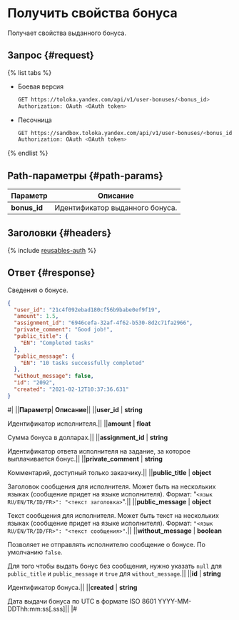 # Получить свойства бонуса

Получает свойства выданного бонуса.

## Запрос {#request}

{% list tabs %}

- Боевая версия

  ```bash
  GET https://toloka.yandex.com/api/v1/user-bonuses/<bonus_id>
  Authorization: OAuth <OAuth token>
  ```

- Песочница

  ```bash
  GET https://sandbox.toloka.yandex.com/api/v1/user-bonuses/<bonus_id>
  Authorization: OAuth <OAuth token>
  ```
{% endlist %}

## Path-параметры {#path-params}

Параметр | Описание
----- | -----
**bonus_id** | Идентификатор выданного бонуса.


## Заголовки {#headers}

{% include [reusables-auth](../_includes/reusables/id-reusables/auth.md) %}


## Ответ {#response}

Сведения о бонусе.

```json
{
  "user_id": "21c4f092ebad180cf56b9babe0ef9f19",
  "amount": 1.5,
  "assignment_id": "6946cefa-32af-4f62-b530-8d2c71fa2966",
  "private_comment": "Good job!",
  "public_title": {
    "EN": "Completed tasks"
  },
  "public_message": {
    "EN": "10 tasks successfully completed"
  },
  "without_message": false,
  "id": "2092",
  "created": "2021-02-12T10:37:36.631"
}
```

#|
||**Параметр**| **Описание**||
||**user_id** | **string**

Идентификатор исполнителя.||
||**amount** | **float**

Сумма бонуса в долларах.||
||**assignment_id** | **string**

Идентификатор ответа исполнителя на задание, за которое выплачивается бонус.||
||**private_comment** | **string**

Комментарий, доступный только заказчику.||
||**public_title** | **object**

Заголовок сообщения для исполнителя. Может быть на нескольких языках (сообщение придет на языке исполнителя). Формат: "`<язык RU/EN/TR/ID/FR>": "<текст заголовка>`".||
||**public_message** | **object**

Текст сообщения для исполнителя. Может быть текст на нескольких языках (сообщение придет на языке исполнителя). Формат: `"<язык RU/EN/TR/ID/FR>": "<текст сообщения>"`.||
||**without_message** | **boolean**

Позволяет не отправлять исполнителю сообщение о бонусе. По умолчанию `false`.

Для того чтобы выдать бонус без сообщения, нужно указать `null` для `public_title` и `public_message` и `true` для `without_message`.||
||**id** | **string**

Идентификатор бонуса.||
||**created** | **string**

Дата выдачи бонуса по UTC в формате ISO 8601 YYYY-MM-DDThh:mm:ss[.sss]||
|#
